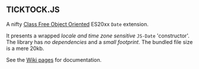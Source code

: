 ## TICKTOCK.JS

A nifty [Class Free Object Oriented](https://depth-first.com/articles/2019/03/04/class-free-object-oriented-programming/)
ES20xx `Date` extension.

It presents a wrapped *locale and time zone sensitive* `JS-Date` 'constructor'. The library has *no dependencies* 
and a *small footprint*. The bundled file size is a mere 20kb.

See the [Wiki pages](https://github.com/KooiInc/ticktock.js/wiki) for documentation.